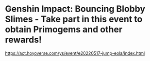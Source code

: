 # Genshin Impact: Bouncing Blobby Slimes - Take part in this event to obtain Primogems and other rewards!
https://act.hoyoverse.com/ys/event/e20220517-jump-eola/index.html